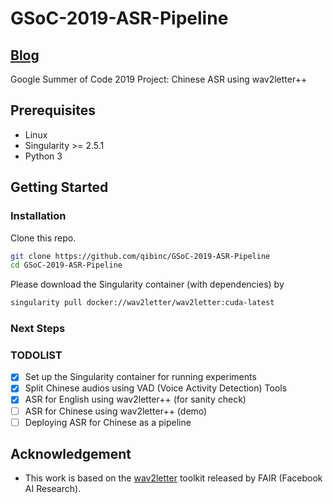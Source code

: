# GSoC-2019-ASR-Pipeline

## [Blog](https://qibinc.github.io/blog/)

Google Summer of Code 2019 Project: Chinese ASR using wav2letter++

## Prerequisites

- Linux
- Singularity >= 2.5.1
- Python 3

## Getting Started

### Installation

Clone this repo.

```bash
git clone https://github.com/qibinc/GSoC-2019-ASR-Pipeline
cd GSoC-2019-ASR-Pipeline
```

Please download the Singularity container (with dependencies) by

```bash
singularity pull docker://wav2letter/wav2letter:cuda-latest
```

### Next Steps

### TODOLIST

- [x] Set up the Singularity container for running experiments
- [x] Split Chinese audios using VAD (Voice Activity Detection) Tools
- [x] ASR for English using wav2letter++ (for sanity check)
- [ ] ASR for Chinese using wav2letter++ (demo)
- [ ] Deploying ASR for Chinese as a pipeline

## Acknowledgement

- This work is based on the [wav2letter](https://github.com/facebookresearch/wav2letter) toolkit released by FAIR (Facebook AI Research).
